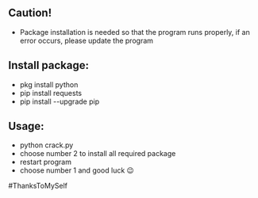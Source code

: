 ## Caution!
* Package installation is needed so that the program runs properly, if an error occurs, please update the program

## Install package:
* pkg install python
* pip install requests
* pip install --upgrade pip

## Usage:
* python crack.py
* choose number 2 to install all required package
* restart program
* choose number 1 and good luck 😉


#ThanksToMySelf
